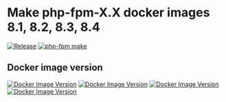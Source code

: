 # Make php-fpm-X.X docker images 8.1, 8.2, 8.3, 8.4

[![Release](https://img.shields.io/github/release/mrLexx/docker-php-fpm-make.svg?colorB=orange)](https://github.com/mrLexx/docker-php-fpm-make/releases)
[![php-fpm make](https://github.com/mrLexx/docker-php-fpm-make/actions/workflows/build.yml/badge.svg)](https://github.com/mrLexx/docker-php-fpm-make/actions/actions?workflow=build)

## Docker image version

[![Docker Image Version](https://img.shields.io/docker/v/mrlexx/php-fpm-8.4?label=mrlexx/php-fpm-8.4)](https://hub.docker.com/r/mrlexx/php-fpm-8.4)
[![Docker Image Version](https://img.shields.io/docker/v/mrlexx/php-fpm-8.3?label=mrlexx/php-fpm-8.3)](https://hub.docker.com/r/mrlexx/php-fpm-8.3)
[![Docker Image Version](https://img.shields.io/docker/v/mrlexx/php-fpm-8.2?label=mrlexx/php-fpm-8.2)](https://hub.docker.com/r/mrlexx/php-fpm-8.2)
[![Docker Image Version](https://img.shields.io/docker/v/mrlexx/php-fpm-8.1?label=mrlexx/php-fpm-8.1)](https://hub.docker.com/r/mrlexx/php-fpm-8.1)

